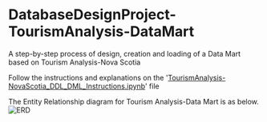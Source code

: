 # DatabaseDesignProject-TourismAnalysis-DataMart
A step-by-step process of design, creation and loading of a Data Mart based on Tourism Analysis-Nova Scotia

Follow the instructions and explanations on the '[TourismAnalysis-NovaScotia_DDL_DML_Instructions.ipynb](./TourismAnalysis-NovaScotia_DDL_DML_Instructions.ipynb)' file

The Entity Relationship diagram for Tourism Analysis-Data Mart is as below.
![ERD](.DataFolder/Tourism_NovaScotia.png)
